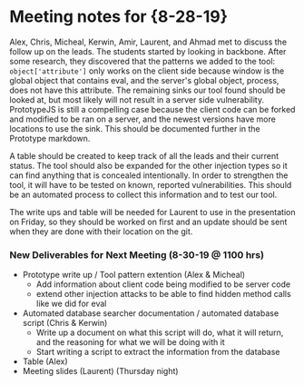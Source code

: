 # Meeting notes for {8-28-19}

Alex, Chris, Micheal, Kerwin, Amir, Laurent, and Ahmad met to discuss the follow up on the leads. The students started by looking in backbone. After some research, they discovered that the patterns we added to the tool: `object['attribute']` only works on the client side because window is the global object that contains eval, and the server's global object, process, does not have this attribute. The remaining sinks our tool found should be looked at, but most likely will not result in a server side vulnerability. PrototypeJS is still a compelling case because the client code can be forked and modified to be ran on a server, and the newest versions have more locations to use the sink. This should be documented further in the Prototype markdown.

A table should be created to keep track of all the leads and their current status. The tool should also be expanded for the other injection types so it can find anything that is concealed intentionally. In order to strengthen the tool, it will have to be tested on known, reported vulnerabilities. This should be an automated process to collect this information and to test our tool. 

The write ups and table will be needed for Laurent to use in the presentation on Friday, so they should be worked on first and an update should be sent when they are done with their location on the git.

### New Deliverables for Next Meeting (8-30-19 @ 1100 hrs)
- Prototype write up / Tool pattern extention (Alex & Micheal)
  - Add information about client code being modified to be server code
  - extend other injection attacks to be able to find hidden method calls like we did for eval
- Automated database searcher documentation / automated database script  (Chris & Kerwin)
  - Write up a document on what this script will do, what it will return, and the reasoning for what we will be doing with it
  - Start writing a script to extract the information from the database
- Table (Alex)
- Meeting slides (Laurent) (Thursday night)
